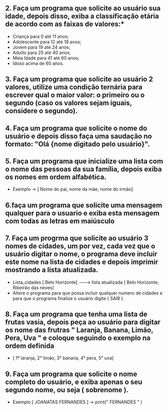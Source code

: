 ## 2. Faça um programa que solicite ao usuário sua idade, depois disso, exiba a classificação etária de acordo com as faixas de valores:*

* Criança para 0 até 11 anos;
* Adolescente para 12 até 18 anos;
* Jovem para 19 até 24 anos;
* Adulto para 25 até 40 anos;
* Meia Idade para 41 até 60 anos;
* Idoso acima de 60 anos.
    
 ## 3. Faça um programa que solicite ao usuário 2 valores, utilize uma condição ternária para escrever qual o maior valor: o primeiro ou o segundo (caso os valores sejam iguais, considere o segundo).
 ## 4. Faça um programa que solicite o nome do usuário e depois disso faça uma saudação no formato: "Olá {nome digitado pelo usuário}".
 ## 5. Faça um programa que inicialize uma lista com o nome das pessoas da sua família, depois exiba os nomes em ordem alfabética.
 * Exemplo -> [ Nome do pai, nome da mãe, nome do irmão]
 ## 6.faça um programa que solicite uma mensagem qualquer para o usuario e exiba esta mensagem com todas as letras em maiúsculo

 ## 7. Faça um progrma que solicite ao usuário 3 nomes de cidades, um por vez, cada vez que o usuário digitar o nome, o programa deve incluir este nome na lista de cidades e depois imprimir mostrando a lista atualizada.
 * Lista_cidades [ Belo Horizonte] ---> lista atualizada [ Belo Horizonte, Ribeirão das neves]
 * Altere o programa para que possa incluir qualquer numero de cidades e para que o programa finalize o usuário digite ( SAIR ).
 ## 8. Faça um programa que tenha uma lista de frutas vasia, depois peça ao usuário para digitar os nome das frutras **" Laranja, Banana, Limão, Pera, Uva "** e coloque seguindo o exemplo na ordem definida
 * [ 1º laranja, 2° limão, 3° banana, 4° pera, 5° uva]
 ## 9. Faça um programa que solicite o nome  completo do usuário, e exiba apenas o seu segundo nome, ou seja ( sobrenome ).
 * Exemplo [ JOANATAS FERNANDES ]  -> print(" FERNANDES " ) 
